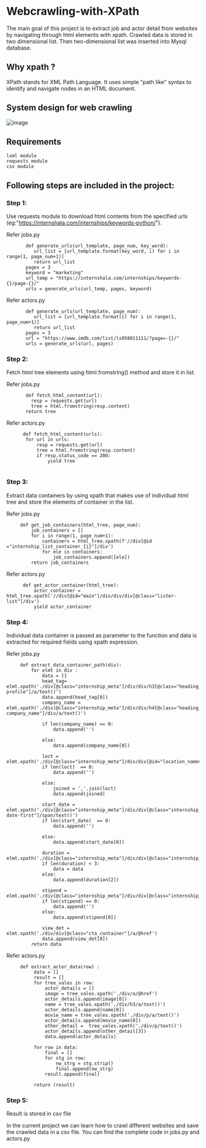 # Webcrawling-with-XPath

The main goal of this project is to extract job and actor detail from websites by navigating through html elements with xpath. Crawled data is stored in two dimensional list. Then two-dimensional list was inserted into Mysql database.

## Why xpath ?
   XPath stands for XML Path Language. It uses simple "path like" syntax to identify and navigate nodes in an HTML document.
   
## System design for web crawling

![image](https://user-images.githubusercontent.com/115713117/223172165-087c5a04-8ade-4b4a-8216-2a5e1dc370ef.png)



## Requirements
    lxml module
    requests module
    csv module

## Following steps are included in the project:

### Step 1:

Use requests module to download html contents from the specified urls (eg:"https://internshala.com/internships/keywords-python/").

Refer jobs.py

```
       def generate_urls(url_template, page_num, key_word):
          url_list = [url_template.format(key_word, i) for i in range(1, page_num+1)]
          return url_list
       pages = 3
       keyword = "marketing"
       url_temp = "https://internshala.com/internships/keywords-{}/page-{}/"
       urls = generate_urls(url_temp, pages, keyword)
```

Refer actors.py

```
       def generate_urls(url_template, page_num):
          url_list = [url_template.format(i) for i in range(1, page_num+1)]
          return url_list
       pages = 3
       url = "https://www.imdb.com/list/ls058011111/?page=-{}/"
       urls = generate_urls(url, pages)
```

### Step 2:

Fetch html tree elements using html.fromstring() method and store it in list.

Refer jobs.py
```
       def fetch_html_content(url):
         resp = requests.get(url)
         tree = html.fromstring(resp.content)
       return tree
```
   
 Refer actors.py
```
      def fetch_html_content(urls):
       for url in urls:
           resp = requests.get(url)
           tree = html.fromstring(resp.content)
           if resp.status_code == 200:
               yield tree
   
```

### Step 3:

Extract data containers by using xpath that makes use of individual html tree and store the elements of container in the list.

Refer jobs.py
 ```
      def get_job_containers(html_tree, page_num):
          job_containers = []
          for i in range(1, page_num+1):
              containers = html_tree.xpath(f'//div[@id ="internship_list_container_{i}"]/div')
              for ele in containers:
                  job_containers.append([ele])
          return job_containers

```
   
 Refer actors.py
```
      def get_actor_container(html_tree):
          actor_container = html_tree.xpath('//div[@id="main"]/div/div/div[@class="lister-list"]/div')
          yield actor_container

```

### Step 4:

Individual data container is passed as parameter to the function and data is extracted for required fields using xpath expression.

Refer jobs.py
 ```
      def extract_data_container_path(div):
          for elmt in div :
              data = []
              head_tag=  elmt.xpath('./div[@class="internship_meta"]/div/div/h3[@class="heading_4_5 profile"]/a/text()')
              data.append(head_tag[0])
              company_name = elmt.xpath('./div[@class="internship_meta"]/div/div/h4[@class="heading_6 company_name"]/div/a/text()')

              if len(company_name) == 0:
                  data.append('')

              else:
                  data.append(company_name[0])

              loct = elmt.xpath('./div[@class="internship_meta"]/div/div[@id="location_names"]/span/a/text()')
              if len(loct)  == 0:
                  data.append('')

              else:
                  joined = ','.join(loct)
                  data.append(joined)

              start_date = elmt.xpath('./div[@class="internship_meta"]/div/div[@class="internship_other_details_container"]/div/div/div[@id="start-date-first"]/span/text()')
              if len(start_date)  == 0:
                  data.append('')

              else:
                  data.append(start_date[0])

              duration = elmt.xpath('./div[@class="internship_meta"]/div/div[@class="internship_other_details_container"]/div/div/div[@class="item_body"]/text()')
              if len(duration) < 3:
                  data = data
              else:
                  data.append(duration[2])

              stipend = elmt.xpath('./div[@class="internship_meta"]/div/div[@class="internship_other_details_container"]/div[@class="other_detail_item_row"]/div/div/span[@class="stipend"]/text()')              
              if len(stipend) == 0:
                  data.append('')
              else:
                  data.append(stipend[0])

              view_det = elmt.xpath('./div/div[@class="cta_container"]/a/@href')
              data.append(view_det[0])
          return data

```
   
Refer actors.py
```
     def extract_actor_data(row) :
          data = []
          result = []
          for tree_vales in row:
              actor_details = []
              image = tree_vales.xpath('./div/a/@href')
              actor_details.append(image[0])
              name = tree_vales.xpath('./div/h3/a/text()')
              actor_details.append(name[0])
              movie_name = tree_vales.xpath('./div/p/a/text()')
              actor_details.append(movie_name[0])
              other_detail =  tree_vales.xpath('./div/p/text()')
              actor_details.append(other_detail[3])
              data.append(actor_details)

          for row in data:
              final = []
              for stg in row:
                  nw_strg = stg.strip()
                  final.append(nw_strg)
              result.append(final)

          return (result)
```

### Step 5:

Result is stored in csv file

In the current project we can learn how to crawl different websites and save the crawled data in a csv file. You can find the complete code in jobs.py and actors.py







